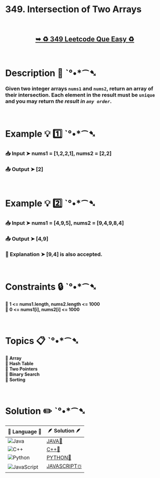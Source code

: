 # 349. Intersection of Two Arrays 

</br>

<h2 align="center"> 

<a href="https://leetcode.com/problems/intersection-of-two-arrays/description/"><strong>➥ ♻️ 349 Leetcode Que Easy ♻️ </strong></a>
</h2>

</br>

# Description 📜 ˋ°•*⁀➷

### Given two integer arrays `nums1` and `nums2`, return an array of their intersection. Each element in the result must be `unique` and you may return *the result in `any order`*.



</br>

# Example 💡 1️⃣ ˋ°•*⁀➷

  ### 📥 Input  ➤  nums1 = [1,2,2,1], nums2 = [2,2] 

  ### 📤 Output  ➤ [2]

</br>

# Example 💡 2️⃣ ˋ°•*⁀➷

  ### 📥 Input ➤ nums1 = [4,9,5], nums2 = [9,4,9,8,4]

  ### 📤 Output  ➤  [4,9]

  ### 🔦 Explanation ➤ [9,4] is also accepted.


</br>

# Constraints 🔒 ˋ°•*⁀➷

🔹 **1 <= nums1.length, nums2.length <= 1000** </br>
🔹 **0 <= nums1[i], nums2[i] <= 1000** </br>


</br>

# Topics 📋 ˋ°•*⁀➷

🔸 **Array**  </br>
🔸 **Hash Table**  </br>
🔸 **Two Pointers**  </br>
🔸 **Binary Search**  </br>
🔸 **Sorting**  </br>


</br>

# Solution ✏️ ˋ°•*⁀➷

| 📒 Language 📒  | 🪶 Solution 🪶 |
| ------------- | ------------- |
|  ![Java](https://img.shields.io/badge/java-%23ED8B00.svg?style=for-the-badge&logo=openjdk&logoColor=white)  | [JAVA🍁](https://github.com/Prakhar-002/LEETCODE/blob/main/%F0%9F%8E%AD%20LEVEL%20wise%20que%20with%20solution%20%F0%9F%8E%AF/%E2%99%BB%EF%B8%8F%20Easy%E2%99%BB%EF%B8%8F/%E2%99%BB%EF%B8%8F%20Easy%20349.%20Intersection%20of%20Two%20Arrays%20%E2%98%83%EF%B8%8F%20%F0%9F%8D%81%20%F0%9F%8D%B0%20%F0%9F%8E%B2/%F0%9F%8D%81JAVA-349-IntersectionOfTwoArrays.java) |
|  ![C++](https://img.shields.io/badge/c++-%2300599C.svg?style=for-the-badge&logo=c%2B%2B&logoColor=white)  | [C++🎲](https://github.com/Prakhar-002/LEETCODE/blob/main/%F0%9F%8E%AD%20LEVEL%20wise%20que%20with%20solution%20%F0%9F%8E%AF/%E2%99%BB%EF%B8%8F%20Easy%E2%99%BB%EF%B8%8F/%E2%99%BB%EF%B8%8F%20Easy%20349.%20Intersection%20of%20Two%20Arrays%20%E2%98%83%EF%B8%8F%20%F0%9F%8D%81%20%F0%9F%8D%B0%20%F0%9F%8E%B2/%F0%9F%8E%B2CPP-349-IntersectionOfTwoArrays.cpp)  |
|  ![Python](https://img.shields.io/badge/python-3670A0?style=for-the-badge&logo=python&logoColor=ffdd54)    | [PYTHON🍰](https://github.com/Prakhar-002/LEETCODE/blob/main/%F0%9F%8E%AD%20LEVEL%20wise%20que%20with%20solution%20%F0%9F%8E%AF/%E2%99%BB%EF%B8%8F%20Easy%E2%99%BB%EF%B8%8F/%E2%99%BB%EF%B8%8F%20Easy%20349.%20Intersection%20of%20Two%20Arrays%20%E2%98%83%EF%B8%8F%20%F0%9F%8D%81%20%F0%9F%8D%B0%20%F0%9F%8E%B2/%F0%9F%8D%B0PYTHON-349-IntersectionOfTwoArrays.py) |
| ![JavaScript](https://img.shields.io/badge/javascript-%23323330.svg?style=for-the-badge&logo=javascript&logoColor=%23F7DF1E)   | [JAVASCRIPT☃️](https://github.com/Prakhar-002/LEETCODE/blob/main/%F0%9F%8E%AD%20LEVEL%20wise%20que%20with%20solution%20%F0%9F%8E%AF/%E2%99%BB%EF%B8%8F%20Easy%E2%99%BB%EF%B8%8F/%E2%99%BB%EF%B8%8F%20Easy%20349.%20Intersection%20of%20Two%20Arrays%20%E2%98%83%EF%B8%8F%20%F0%9F%8D%81%20%F0%9F%8D%B0%20%F0%9F%8E%B2/%E2%98%83%EF%B8%8FJAVASCRIPT-349-IntersectionOfTwoArrays.js) |

